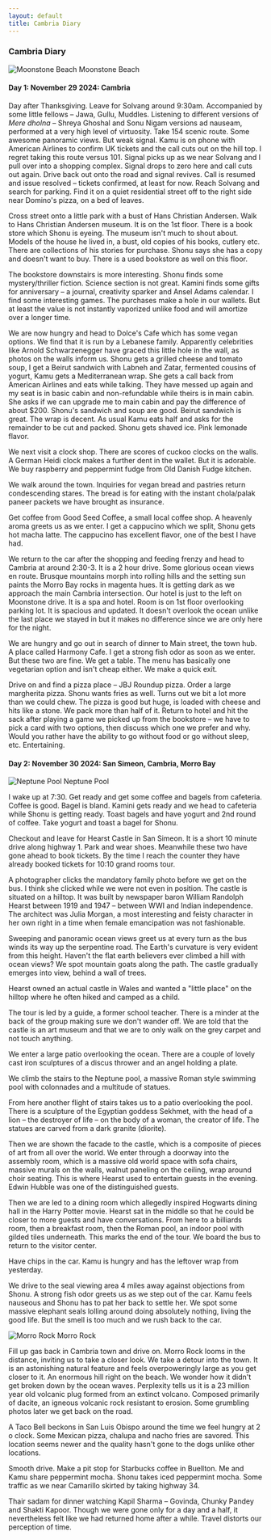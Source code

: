 ```yaml
---
layout: default
title: Cambria Diary
---
```


### Cambria Diary

![Moonstone Beach](../../../img/cambria.jpg)
<span class="credit">Moonstone Beach</span>

#### Day 1: November 29 2024: Cambria

Day after Thanksgiving. Leave for Solvang around 9:30am. Accompanied by some little fellows – Jawa, Gullu, Muddles. Listening to different versions of *Mere dholna* – Shreya Ghoshal and Sonu Nigam versions ad nauseam, performed at a very high level of virtuosity. Take 154 scenic route. Some awesome panoramic views. But weak signal. Kamu is on phone with American Airlines to confirm UK tickets and the call cuts out on the hill top. I regret taking this route versus 101. Signal picks up as we near Solvang and I pull over into a shopping complex. Signal drops to zero here and call cuts out again. Drive back out onto the road and signal revives. Call is resumed and issue resolved – tickets confirmed, at least for now. Reach Solvang and search for parking. Find it on a quiet residential street off to the right side near Domino's pizza, on a bed of leaves.  

Cross street onto a little park with a bust of Hans Christian Andersen. Walk to Hans Christian Andersen museum. It is on the 1st floor. There is a book store which Shonu is eyeing. The museum isn't much to shout about. Models of the house he lived in, a bust, old copies of his books, cutlery etc. There are collections of his stories for purchase. Shonu says she has a copy and doesn't want to buy. There is a used bookstore as well on this floor. 

The bookstore downstairs is more interesting. Shonu finds some mystery/thriller fiction. Science section is not great. Kamini finds some gifts for anniversary – a journal, creativity sparker and Ansel Adams calendar. I find some interesting games. The purchases make a hole in our wallets. But at least the value is not instantly vaporized unlike food and will amortize over a longer time.

We are now hungry and head to Dolce's Cafe which has some vegan options. We find that it is run by a Lebanese family. Apparently celebrities like Arnold Schwarzenegger have graced this little hole in the wall, as photos on the walls inform us. Shonu gets a grilled cheese and tomato soup, I get a Beirut sandwich with Labneh and Zatar, fermented cousins of yogurt, Kamu gets a Mediterranean wrap. She gets a call back from American Airlines and eats while talking. They have messed up again and my seat is in basic cabin and non-refundable while theirs is in main cabin. She asks if we can upgrade me to main cabin and pay the difference of about $200. Shonu's sandwich and soup are good. Beirut sandwich is great. The wrap is decent. As usual Kamu eats half and asks for the remainder to be cut and packed. Shonu gets shaved ice. Pink lemonade flavor. 

We next visit a clock shop. There are scores of cuckoo clocks on the walls. A German Heidi clock makes a further dent in the wallet. But it is adorable. We buy raspberry and peppermint fudge from Old Danish Fudge kitchen. 

We walk around the town. Inquiries for vegan bread and pastries return condescending stares. The bread is for eating with the instant chola/palak paneer packets we have brought as insurance. 

Get coffee from Good Seed Coffee, a small local coffee shop. A heavenly aroma greets us as we enter. I get a cappucino which we split, Shonu gets hot macha latte. The cappucino has excellent flavor, one of the best I have had. 

We return to the car after the shopping and feeding frenzy and head to Cambria at around 2:30-3. It is a 2 hour drive. Some glorious ocean views en route. Brusque mountains morph into rolling hills and the setting sun paints the Morro Bay rocks in magenta hues. It is getting dark as we approach the main Cambria intersection. Our hotel is just to the left on Moonstone drive. It is a spa and hotel. Room is on 1st floor overlooking parking lot. It is spacious and updated. It doesn't overlook the ocean unlike the last place we stayed in but it makes no difference since we are only here for the night. 

We are hungry and go out in search of dinner to Main street, the town hub. A place called Harmony Cafe. I get a strong fish odor as soon as we enter. But these two are fine. We get a table. The menu has basically one vegetarian option and isn't cheap either. We make a quick exit. 

Drive on and find a pizza place – JBJ Roundup pizza. Order a large margherita pizza. Shonu wants fries as well. Turns out we bit a lot more than we could chew. The pizza is good but huge, is loaded with cheese and hits like a stone. We pack more than half of it. Return to hotel and hit the sack after playing a game we picked up from the bookstore – we have to pick a card with two options, then discuss which one we prefer and why. Would you rather have the ability to go without food or go without sleep, etc. Entertaining. 
  
#### Day 2: November 30 2024: San Simeon, Cambria, Morro Bay

![Neptune Pool](../../../img/neptune-pool.jpg)
<span class="credit">Neptune Pool</span>

I wake up at 7:30. Get ready and get some coffee and bagels from cafeteria. Coffee is good. Bagel is bland. Kamini gets ready and we head to cafeteria while Shonu is getting ready. Toast bagels and have yogurt and 2nd round of coffee. Take yogurt and toast a bagel for Shonu. 

Checkout and leave for Hearst Castle in San Simeon. It is a short 10 minute drive along highway 1. Park and wear shoes. Meanwhile these two have gone ahead to book tickets. By the time I reach the counter they have already booked tickets for 10:10 grand rooms tour. 

A photographer clicks the mandatory family photo before we get on the bus. I think she clicked while we were not even in position. The castle is situated on a hilltop. It was built by newspaper baron William Randolph Hearst between 1919 and 1947 – between WWI and Indian independence. The architect was Julia Morgan, a most interesting and feisty character in her own right in a time when female emancipation was not fashionable. 

Sweeping and panoramic ocean views greet us at every turn as the bus winds its way up the serpentine road. The Earth's curvature is very evident from this height. Haven't the flat earth believers ever climbed a hill with ocean views? We spot mountain goats along the path. The castle gradually emerges into view, behind a wall of trees. 

Hearst owned an actual castle in Wales and wanted a "little place" on the hilltop where he often hiked and camped as a child. 

The tour is led by a guide, a former school teacher. There is a minder at the back of the group making sure we don't wander off. We are told that the castle is an art museum and that we are to only walk on the grey carpet and not touch anything. 

We enter a large patio overlooking the ocean. There are a couple of lovely cast iron sculptures of a discus thrower and an angel holding a plate. 

We climb the stairs to the Neptune pool, a massive Roman style swimming pool with colonnades and a multitude of statues. 

From here another flight of stairs takes us to a patio overlooking the pool. There is a sculpture of the Egyptian goddess Sekhmet, with the head of a lion – the destroyer of life – on the body of a woman, the creator of life. The statues are carved from a dark granite (diorite). 

Then we are shown the facade to the castle, which is a composite of pieces of art from all over the world. We enter through a doorway into the assembly room, which is a massive old world space with sofa chairs, massive murals on the walls, walnut paneling on the ceiling, wrap around choir seating. This is where Hearst used to entertain guests in the evening. Edwin Hubble was one of the distinguished guests. 

Then we are led to a dining room which allegedly inspired Hogwarts dining hall in the Harry Potter movie. Hearst sat in the middle so that he could be closer to more guests and have conversations. From here to a billiards room, then a breakfast room, then the Roman pool, an indoor pool with gilded tiles underneath. This marks the end of the tour. We board the bus to return to the visitor center. 

Have chips in the car. Kamu is hungry and has the leftover wrap from yesterday.

We drive to the seal viewing area 4 miles away against objections from Shonu. A strong fish odor greets us as we step out of the car. Kamu feels nauseous and Shonu has to pat her back to settle her. We spot some massive elephant seals lolling around doing absolutely nothing, living the good life. But the smell is too much and we rush back to the car. 

![Morro Rock](../../../img/morro-rock.jpg)
<span class="credit">Morro Rock</span>

Fill up gas back in Cambria town and drive on. Morro Rock looms in the distance, inviting us to take a closer look. We take a detour into the town. It is an astonishing natural feature and feels overpoweringly large as you get closer to it. An enormous hill right on the beach. We wonder how it didn't get broken down by the ocean waves. Perplexity tells us it is a 23 million year old volcanic plug formed from an extinct volcano. Composed primarily of dacite, an igneous volcanic rock resistant to erosion. Some grumbling photos later we get back on the road.

A Taco Bell beckons in San Luis Obispo around the time we feel hungry at 2 o clock. Some Mexican pizza, chalupa and nacho fries are savored. This location seems newer and the quality hasn't gone to the dogs unlike other locations.  

Smooth drive. Make a pit stop for Starbucks coffee in Buellton. Me and Kamu share peppermint mocha. Shonu takes iced peppermint mocha. Some traffic as we near Camarillo skirted by taking highway 34. 

Thair sadam for dinner watching Kapil Sharma – Govinda, Chunky Pandey and Shakti Kapoor. Though we were gone only for a day and a half, it nevertheless felt like we had returned home after a while. Travel distorts our perception of time. 